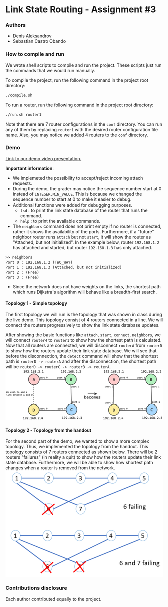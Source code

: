 # Link State Routing - Assignment #3

### Authors
- Denis Aleksandrov
- Sebastian Castro Obando

### How to compile and run
We wrote shell scripts to compile and run the project. These scripts just run the commands that we would run manually.

To compile the project, run the following command in the project root directory:
```bash
./compile.sh
```
To run a router, run the following command in the project root directory:
```bash
./run.sh router1
```
Note that there are 7 router configurations in the `conf` directory. You can run any of them by replacing `router1` with the desired router configuration file name. Also, you may notice we added 4 routers to the `conf` directory.

### Demo
[Link to our demo video presentation.](https://mcgill-my.sharepoint.com/:v:/g/personal/sebastian_castroobando_mail_mcgill_ca/EQm4UPyAfl9FkDD_AlctLs0BqQdGyPN0YdeAcMcmuZeggg?nav=eyJyZWZlcnJhbEluZm8iOnsicmVmZXJyYWxBcHAiOiJTdHJlYW1XZWJBcHAiLCJyZWZlcnJhbFZpZXciOiJTaGFyZURpYWxvZy1MaW5rIiwicmVmZXJyYWxBcHBQbGF0Zm9ybSI6IldlYiIsInJlZmVycmFsTW9kZSI6InZpZXcifX0%3D&e=o55z1h)

**Important information**: 
- We implemeted the possibility to accept/reject incoming attach requests.
- During the demo, the grader may notice the sequence number start at 0 instead of `INTEGER.MIN_VALUE`. This is because we changed the sequence number to start at 0 to make it easier to debug.
- Additional functions were added for debugging purposes. 
    - `lsd` : to print the link state database of the router that runs the command.
    - `help` : to print the available commands.
- The `neighbors` command does not print empty if no router is connected, rather it shows the availability of the ports. Furthermore, if a "future" neighbor router runs `attach` but not `start`, it will show the router as "Attached, but not initialized". In the example below, router `192.168.1.2` has attached and started, but router `192.168.1.3` has only attached.
```text
>> neighbors
Port 0 : 192.168.1.2 (TWO_WAY)
Port 1 : 192.168.1.3 (Attached, but not initialized)
Port 2 : (Free)
Port 3 : (Free)
```
- Since the network does not have weights on the links, the shortest path which runs Dijkstra's algorithm will behave like a breadth-first search. 

#### Topology 1 - Simple topology
The first topology we will run is the topology that was shown in class during the live demo. This topology consist of 4 routers connected in a line. We will connect the routers progressively to show the link state database updates. 

After showing the basic functions like `attach`, `start`, `connect`, `neighbors`, we will connect `router4` to `router1` to show how the shortest path is calculated. Now that all routers are connected, we will disconnect `routerA` from `routerD` to show how the routers update their link state database. We will see that before the disconnection, the `detect` command will show that the shortest path is `routerD -> routerA` and after the disconnection, the shortest path will be `routerD -> routerC -> routerB -> routerA`.
![topology1](./topology1.png)

#### Topology 2 - Topology from the handout
For the second part of the demo, we wanted to show a more complex topology. Thus, we implemented the topology from the handout. This topology consists of 7 routers connected as shown below. There will be 2 routers "failures" (in reality a quit) to show how the routers update their link state database. Furthermore, we will be able to show how shortest path changes when a router is removed from the network. 
![topology2](./topology2.png)

### Contributions disclosure
Each author contributed equally to the project.